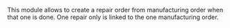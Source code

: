 This module allows to create a repair order from manufacturing order
when that one is done. One repair only is linked to the one
manufacturing order.
